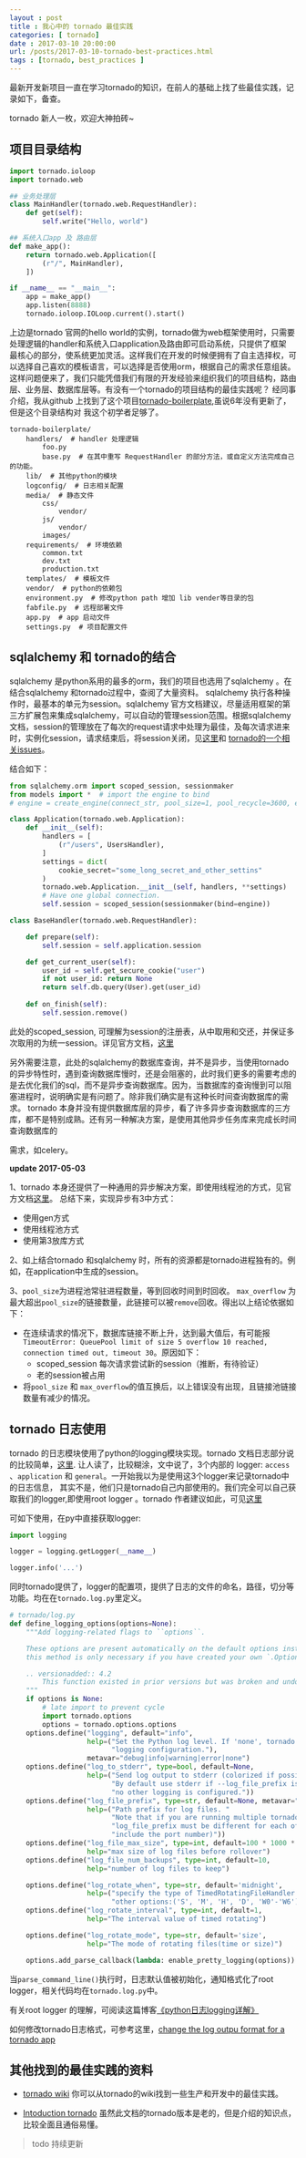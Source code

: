 ```yaml
---
layout : post
title : 我心中的 tornado 最佳实践
categories: [ tornado] 
date : 2017-03-10 20:00:00
url: /posts/2017-03-10-tornado-best-practices.html 
tags : [tornado, best_practices ]
---
```


最新开发新项目一直在学习tornado的知识，在前人的基础上找了些最佳实践，记录如下，备查。

tornado 新人一枚，欢迎大神拍砖~ 
<!-- more -->
## 项目目录结构

```python
import tornado.ioloop
import tornado.web

## 业务处理层
class MainHandler(tornado.web.RequestHandler):
    def get(self):
        self.write("Hello, world")

## 系统入口app 及 路由层
def make_app():
    return tornado.web.Application([
        (r"/", MainHandler),
    ])

if __name__ == "__main__":
    app = make_app()
    app.listen(8888)
    tornado.ioloop.IOLoop.current().start()
```
上边是tornado 官网的hello world的实例，tornado做为web框架使用时，只需要处理逻辑的handler和系统入口application及路由即可启动系统，只提供了框架
最核心的部分，使系统更加灵活。这样我们在开发的时候便拥有了自主选择权，可以选择自己喜欢的模板语言，可以选择是否使用orm，根据自己的需求任意组装。
这样问题便来了，我们只能凭借我们有限的开发经验来组织我们的项目结构，路由层、业务层、数据库层等。有没有一个tornado的项目结构的最佳实践呢？
经同事介绍，我从github 上找到了这个项目[tornado-boilerplate](https://github.com/bueda/tornado-boilerplate),虽说6年没有更新了，但是这个目录结构对
我这个初学者足够了。

```
tornado-boilerplate/
    handlers/  # handler 处理逻辑
        foo.py
        base.py  # 在其中重写 RequestHandler 的部分方法，或自定义方法完成自己的功能。
    lib/  # 其他python的模块 
    logconfig/  # 日志相关配置
    media/  # 静态文件
        css/
            vendor/
        js/
            vendor/
        images/
    requirements/  # 环境依赖
        common.txt
        dev.txt
        production.txt
    templates/  # 模板文件
    vendor/  # python的依赖包
    environment.py  # 修改python path 增加 lib vender等目录的包
    fabfile.py  # 远程部署文件
    app.py  # app 启动文件
    settings.py  # 项目配置文件 
```

## sqlalchemy 和 tornado的结合

sqlalchemy 是python系用的最多的orm，我们的项目也选用了sqlalchemy 。在结合sqlalchemy 和tornado过程中，查阅了大量资料。
sqlalchemy 执行各种操作时，最基本的单元为session。sqlalchemy 官方文档建议，尽量适用框架的第三方扩展包来集成sqlalchemy，可以自动的管理session范围。根据sqlalchemy 文档，session的管理放在了每次的request请求中处理为最佳，及每次请求进来时，实例化session，请求结束后，将session关闭，见[这里](http://docs.sqlalchemy.org/en/latest/orm/contextual.html#using-thread-local-scope-with-web-applications)和 [tornado的一个相关issues](https://github.com/tornadoweb/tornado/issues/1675)。

结合如下：

```python
from sqlalchemy.orm import scoped_session, sessionmaker
from models import *  # import the engine to bind
# engine = create_engine(connect_str, pool_size=1, pool_recycle=3600, echo=False, max_overflow=10, echo_pool=True)

class Application(tornado.web.Application):
    def __init__(self):
        handlers = [
            (r"/users", UsersHandler),
        ]
        settings = dict(
            cookie_secret="some_long_secret_and_other_settins"
        )
        tornado.web.Application.__init__(self, handlers, **settings)
        # Have one global connection.
        self.session = scoped_session(sessionmaker(bind=engine))

class BaseHandler(tornado.web.RequestHandler):

	def prepare(self):
        self.session = self.application.session

    def get_current_user(self):
        user_id = self.get_secure_cookie("user")
        if not user_id: return None
        return self.db.query(User).get(user_id)
	
	def on_finish(self):
		self.session.remove()
```

此处的scoped_session, 可理解为session的注册表，从中取用和交还，并保证多次取用的为统一session。详见官方文档，[这里](http://docs.sqlalchemy.org/en/latest/orm/contextual.html#sqlalchemy.orm.scoping.scoped_session)

另外需要注意，此处的sqlalchemy的数据库查询，并不是异步，当使用tornado 的异步特性时，遇到查询数据库慢时，还是会阻塞的，此时我们更多的需要考虑的
是去优化我们的sql，而不是异步查询数据库。因为，当数据库的查询慢到可以阻塞进程时，说明确实是有问题了。除非我们确实是有这种长时间查询数据库的需求。
tornado 本身并没有提供数据库层的异步，看了许多异步查询数据库的三方库，都不是特别成熟。还有另一种解决方案，是使用其他异步任务库来完成长时间查询数据库的

需求，如celery。

**update 2017-05-03**

1、tornado 本身还提供了一种通用的异步解决方案，即使用线程池的方式，见官方文档[这里](http://www.tornadoweb.org/en/stable/faq.html#why-isn-t-this-example-with-time-sleep-running-in-parallel)。
总结下来，实现异步有3中方式：
- 使用gen方式
- 使用线程池方式
- 使用第3放库方式

2、如上结合tornado 和sqlalchemy 时，所有的资源都是tornado进程独有的。例如，在application中生成的session。

3、`pool_size`为进程池常驻进程数量，等到回收时间到时回收。 `max_overflow` 为最大超出`pool_size`的链接数量，此链接可以被`remove`回收。得出以上结论依据如下：
- 在连续请求的情况下，数据库链接不断上升，达到最大值后，有可能报 `TimeoutError: QueuePool limit of size 5 overflow 10 reached, connection timed out, timeout 30`。原因如下：
    - scoped_session 每次请求尝试新的session（推断，有待验证）
    - 老的session被占用
- 将`pool_size` 和 `max_overflow`的值互换后，以上错误没有出现，且链接池链接数量有减少的情况。    


## tornado 日志使用

tornado 的日志模块使用了python的logging模块实现。tornado 文档日志部分说的比较简单，[这里](http://www.tornadoweb.org/en/stable/log.html).
让人读了，比较糊涂，文中说了，3个内部的 logger: `access` 、`application` 和 `general`。一开始我以为是使用这3个logger来记录tornado中的日志信息，
其实不是，他们只是tornado自己内部使用的。我们完全可以自己获取我们的logger,即使用root logger 。tornado 作者建议如此，可见[这里](https://groups.google.com/forum/#!topic/python-tornado/QSKNn4_l0Oo)

可如下使用，在py中直接获取logger:
```python 
import logging 

logger = logging.getLogger(__name__)

logger.info('...')
```

同时tornado提供了，logger的配置项，提供了日志的文件的命名，路径，切分等功能。均在在`tornado.log.py`里定义。

```python
# tornado/log.py 
def define_logging_options(options=None):
    """Add logging-related flags to ``options``.

    These options are present automatically on the default options instance;
    this method is only necessary if you have created your own `.OptionParser`.

    .. versionadded:: 4.2
        This function existed in prior versions but was broken and undocumented until 4.2.
    """
    if options is None:
        # late import to prevent cycle
        import tornado.options
        options = tornado.options.options
    options.define("logging", default="info",
                   help=("Set the Python log level. If 'none', tornado won't touch the "
                         "logging configuration."),
                   metavar="debug|info|warning|error|none")
    options.define("log_to_stderr", type=bool, default=None,
                   help=("Send log output to stderr (colorized if possible). "
                         "By default use stderr if --log_file_prefix is not set and "
                         "no other logging is configured."))
    options.define("log_file_prefix", type=str, default=None, metavar="PATH",
                   help=("Path prefix for log files. "
                         "Note that if you are running multiple tornado processes, "
                         "log_file_prefix must be different for each of them (e.g. "
                         "include the port number)"))
    options.define("log_file_max_size", type=int, default=100 * 1000 * 1000,
                   help="max size of log files before rollover")
    options.define("log_file_num_backups", type=int, default=10,
                   help="number of log files to keep")

    options.define("log_rotate_when", type=str, default='midnight',
                   help=("specify the type of TimedRotatingFileHandler interval "
                         "other options:('S', 'M', 'H', 'D', 'W0'-'W6')"))
    options.define("log_rotate_interval", type=int, default=1,
                   help="The interval value of timed rotating")

    options.define("log_rotate_mode", type=str, default='size',
                   help="The mode of rotating files(time or size)")

    options.add_parse_callback(lambda: enable_pretty_logging(options))

```
当`parse_command_line()`执行时，日志默认值被初始化，通知格式化了root logger，相关代码均在`tornado.log.py`中。

有关root logger 的理解，可阅读这篇博客[《python日志logging详解》](https://my.oschina.net/leejun2005/blog/126713)

如何修改tornado日志格式，可参考这里，[change the log outpu format for a tornado app](http://stackoverflow.com/questions/30764666/can-you-change-the-log-output-format-for-a-tornado-app)


## 其他找到的最佳实践的资料

- [tornado wiki](https://github.com/tornadoweb/tornado/wiki/Deployment) 你可以从tornado的wiki找到一些生产和开发中的最佳实践。

- [Intoduction tornado](http://demo.pythoner.com/itt2zh/) 虽然此文档的tornado版本是老的，但是介绍的知识点，比较全面且通俗易懂。

>todo 持续更新


